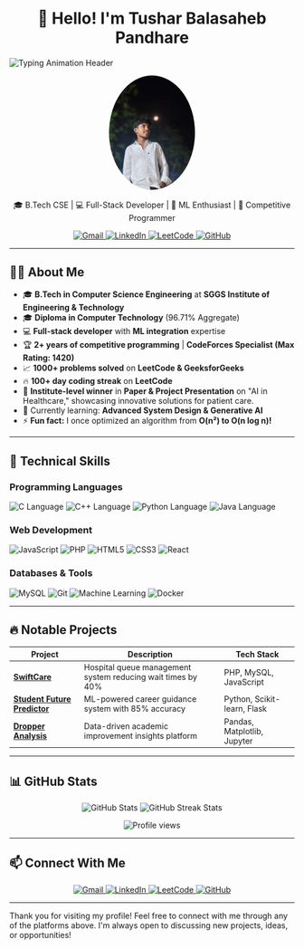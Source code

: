 <p align="center">
  <h1 align="center">
  👋 Hello! I'm Tushar Balasaheb Pandhare
  </h1>
</p>

![Typing Animation Header](https://readme-typing-svg.herokuapp.com?font=Poppins&size=35&duration=3000&pause=1000&color=4A90E2&center=true&vCenter=true&width=950&lines=🚀+Full-Stack+Developer+%7C+ML+Enthusiast;🏆+Competitive+Programmer+%7C+CF+Specialist;🔥+MERN+Stack+%7C+Next.js+%7C+Vite;💻+C+%7C+C++%7C+Python+%7C+JavaScript+%7C+PHP;📊+MySQL+%7C+MongoDB+%7C+PostgreSQL;🛠️+Git+%7C+Docker+%7C+Firebase+%7C+Linux;🌱+AI+%7C+Cloud+%7C+System+Design;⚡+1000%2B+DSA+Problems+Solved;🎓+Completed+Diploma+Aggregate:+94.71%+%7C+pursuing+B.Tech+CSE+@+SGGS;💡+Always+Exploring+New+Tech!)

<p align="center">
  <img src="1723699140003.jpg" alt="Profile Picture" width="30%" height="30%" style="border-radius: 50%;"> 
</p>

<p align="center">
  🎓 B.Tech CSE | 💻 Full-Stack Developer | 🤖 ML Enthusiast | 🚀 Competitive Programmer
</p>

<p align="center">
  <a href="mailto:tusharpandharetp@gmail.com">
    <img src="https://img.shields.io/badge/Gmail-D14836?style=for-the-badge&logo=gmail&logoColor=white" alt="Gmail"/>
  </a>
  <a href="https://www.linkedin.com/in/tushar-pandhare/">
    <img src="https://img.shields.io/badge/LinkedIn-0077B5?style=for-the-badge&logo=linkedin&logoColor=white" alt="LinkedIn"/>
  </a>
  <a href="https://leetcode.com/tushar-pandhare/">
    <img src="https://img.shields.io/badge/-LeetCode-FFA116?style=for-the-badge&logo=LeetCode&logoColor=black" alt="LeetCode"/>
  </a>
  <a href="https://github.com/tushar-pandhare">
    <img src="https://img.shields.io/badge/GitHub-100000?style=for-the-badge&logo=github&logoColor=white" alt="GitHub"/>
  </a>
</p>

---

## 🧑‍💻 About Me

- 🎓 **B.Tech in Computer Science Engineering** at **SGGS Institute of Engineering & Technology** 
- 🎓 **Diploma in Computer Technology** (96.71% Aggregate) 
- 💻 **Full-stack developer** with **ML integration** expertise 
- 🏆 **2+ years of competitive programming** | **CodeForces Specialist (Max Rating: 1420)** 
- 📈 **1000+ problems solved** on **LeetCode & GeeksforGeeks** 
- 🔥 **100+ day coding streak** on **LeetCode** 
- 🏅 **Institute-level winner** in **Paper & Project Presentation** on "AI in Healthcare," showcasing innovative solutions for patient care.
- 🌱 Currently learning: **Advanced System Design & Generative AI** 
- ⚡ **Fun fact:** I once optimized an algorithm from **O(n²) to O(n log n)!** 

---

## 🚀 Technical Skills

### Programming Languages
<p>
  <img src="https://img.shields.io/badge/C-00599C?style=flat&logo=c&logoColor=white" alt="C Language"/>
  <img src="https://img.shields.io/badge/C++-00599C?style=flat&logo=c%2B%2B&logoColor=white" alt="C++ Language"/>
  <img src="https://img.shields.io/badge/Python-3776AB?style=flat&logo=python&logoColor=white" alt="Python Language"/>
  <img src="https://img.shields.io/badge/Java-007396?style=flat&logo=java&logoColor=white" alt="Java Language"/>
</p>

### Web Development
<p>
  <img src="https://img.shields.io/badge/JavaScript-F7DF1E?style=flat&logo=javascript&logoColor=black" alt="JavaScript"/>
  <img src="https://img.shields.io/badge/PHP-777BB4?style=flat&logo=php&logoColor=white" alt="PHP"/>
  <img src="https://img.shields.io/badge/HTML5-E34F26?style=flat&logo=html5&logoColor=white" alt="HTML5"/>
  <img src="https://img.shields.io/badge/CSS3-1572B6?style=flat&logo=css3&logoColor=white" alt="CSS3"/>
  <img src="https://img.shields.io/badge/React-20232A?style=flat&logo=react&logoColor=61DAFB" alt="React"/> 
</p>

### Databases & Tools
<p>
  <img src="https://img.shields.io/badge/MySQL-4479A1?style=flat&logo=mysql&logoColor=white" alt="MySQL"/>
  <img src="https://img.shields.io/badge/Git-F05032?style=flat&logo=git&logoColor=white" alt="Git"/>
  <img src="https://img.shields.io/badge/Machine%20Learning-FF6F00?style=flat&logo=scikit-learn&logoColor=white" alt="Machine Learning"/>
  <img src="https://img.shields.io/badge/Docker-2CA5E0?style=flat&logo=docker&logoColor=white" alt="Docker"/>
</p>

---

## 🔥 Notable Projects

| Project | Description | Tech Stack |
|---|---|---|
| **[SwiftCare](https://github.com/tushar-pandhare/SwiftCare)** | Hospital queue management system reducing wait times by 40% | PHP, MySQL, JavaScript |
| **[Student Future Predictor](https://github.com/tushar-pandhare/Student-Future-Predictor)** | ML-powered career guidance system with 85% accuracy | Python, Scikit-learn, Flask |
| **[Dropper Analysis](https://github.com/tushar-pandhare/Analysis-for-Dropper-Students)** | Data-driven academic improvement insights platform | Pandas, Matplotlib, Jupyter |

---

## 📊 GitHub Stats 
<p align="center">
  <img src="https://github-readme-stats.vercel.app/api?username=tushar-pandhare&show_icons=true&theme=radical" width="49%" alt="GitHub Stats"/>
  <img src="https://github-readme-streak-stats.herokuapp.com/?user=tushar-pandhare&theme=radical" width="49%" alt="GitHub Streak Stats"/>
</p>

<p align="center">
  <img src="https://komarev.com/ghpvc/?username=tushar-pandhare&color=blueviolet" alt="Profile views" />
</p>

---

## 📫 Connect With Me 
<p align="center">
  <a href="mailto:tusharpandharetp@gmail.com">
    <img src="https://img.shields.io/badge/Gmail-D14836?style=for-the-badge&logo=gmail&logoColor=white" alt="Gmail"/>
  </a>
  <a href="https://www.linkedin.com/in/tushar-pandhare/">
    <img src="https://img.shields.io/badge/LinkedIn-0077B5?style=for-the-badge&logo=linkedin&logoColor=white" alt="LinkedIn"/>
  </a>
  <a href="https://leetcode.com/tushar-pandhare/">
    <img src="https://img.shields.io/badge/-LeetCode-FFA116?style=for-the-badge&logo=LeetCode&logoColor=black" alt="LeetCode"/>
  </a>
  <a href="https://github.com/tushar-pandhare">
        <img src="https://img.shields.io/badge/GitHub-100000?style=for-the-badge&logo=github&logoColor=white" alt="GitHub"/>
  </a>
</p>

---

Thank you for visiting my profile! Feel free to connect with me through any of the platforms above. I'm always open to discussing new projects, ideas, or opportunities!
